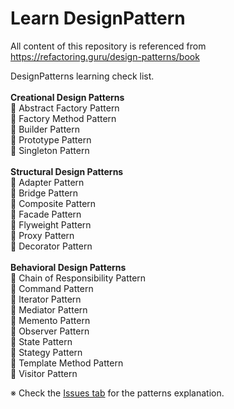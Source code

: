 # Learn DesignPattern

All content of this repository is referenced from https://refactoring.guru/design-patterns/book

DesignPatterns learning check list.
<br/>
<br/>
**Creational Design Patterns**
<br/>
🎉 Abstract Factory Pattern
<br/>
🎉 Factory Method Pattern
<br/>
🎉 Builder Pattern
<br/>
🎉 Prototype Pattern
<br/>
🎉 Singleton Pattern
<br/>
<br/>
**Structural Design Patterns**
<br/>
🎉 Adapter Pattern
<br/>
🎉 Bridge Pattern
<br/>
🎉 Composite Pattern
<br/>
🔨 Facade Pattern
<br/>
🔨 Flyweight Pattern
<br/>
🔨 Proxy Pattern
<br/>
🎉 Decorator Pattern
<br/>
<br/>
**Behavioral Design Patterns**
<br/>
🔨 Chain of Responsibility Pattern
<br/>
🔨 Command Pattern
<br/>
🔨 Iterator Pattern
<br/>
🔨 Mediator Pattern
<br/>
🔨 Memento Pattern
<br/>
🔨 Observer Pattern
<br/>
🔨 State Pattern
<br/>
🔨 Stategy Pattern
<br/>
🔨 Template Method Pattern
<br/>
🔨 Visitor Pattern
<br/>

※ Check the [Issues tab](https://github.com/tuananhhedspibk/DesignPattern/issues) for the patterns explanation.
